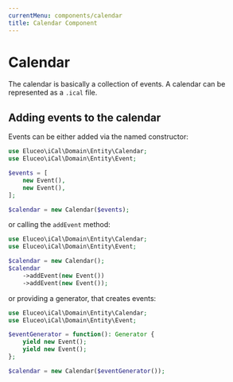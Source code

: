 ```yaml
---
currentMenu: components/calendar
title: Calendar Component
---
```


# Calendar

The calendar is basically a collection of events.
A calendar can be represented as a `.ical` file.

## Adding events to the calendar

Events can be either added via the named constructor:

```php
use Eluceo\iCal\Domain\Entity\Calendar;
use Eluceo\iCal\Domain\Entity\Event;

$events = [
    new Event(),
    new Event(),
];

$calendar = new Calendar($events);
```

or calling the `addEvent` method:

```php
use Eluceo\iCal\Domain\Entity\Calendar;
use Eluceo\iCal\Domain\Entity\Event;

$calendar = new Calendar();
$calendar
    ->addEvent(new Event())
    ->addEvent(new Event());
```

or providing a generator, that creates events:

```php
use Eluceo\iCal\Domain\Entity\Calendar;
use Eluceo\iCal\Domain\Entity\Event;

$eventGenerator = function(): Generator {
    yield new Event();
    yield new Event();
};

$calendar = new Calendar($eventGenerator());
```
